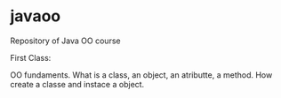 # javaoo
Repository of Java OO course 


First Class:

OO fundaments. What is a class, an object, an atributte, a method. How create a classe and instace a object.
